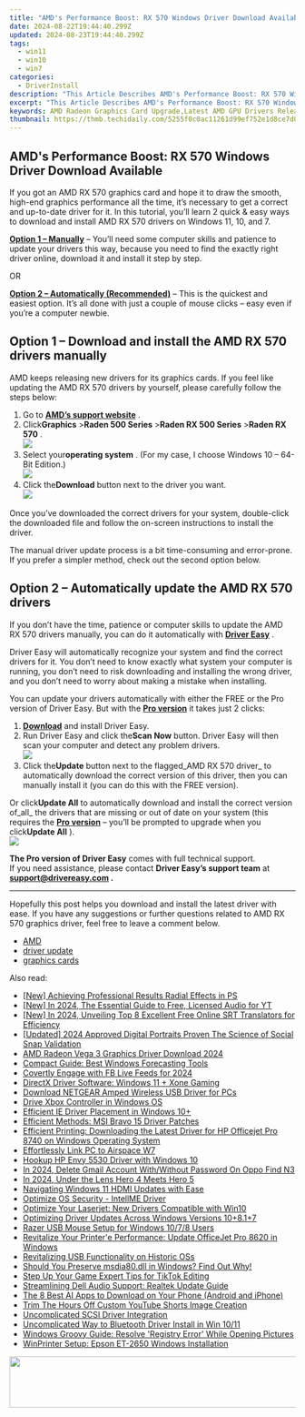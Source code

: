```yaml
---
title: "AMD's Performance Boost: RX 570 Windows Driver Download Available"
date: 2024-08-22T19:44:40.299Z
updated: 2024-08-23T19:44:40.299Z
tags:
  - win11
  - win10
  - win7
categories:
  - DriverInstall
description: "This Article Describes AMD's Performance Boost: RX 570 Windows Driver Download Available"
excerpt: "This Article Describes AMD's Performance Boost: RX 570 Windows Driver Download Available"
keywords: AMD Radeon Graphics Card Upgrade,Latest AMD GPU Drivers Release,Enhanced Gaming Experience with AMD RX 570,AMD Performance Boost Driver for Windows Users,Download AMD Radeon RX 570 Windows Drivers,Improved Graphics Card Performance,Optimized Gaming with New AMD GPU Software Release
thumbnail: https://thmb.techidaily.com/5255f0c0ac11261d99ef752e1d8ce7d04128bb9f458962890dfc3acd59ac69d0.jpg
---
```


## AMD's Performance Boost: RX 570 Windows Driver Download Available

 If you got an AMD RX 570 graphics card and hope it to draw the smooth, high-end graphics performance all the time, it’s necessary to get a correct and up-to-date driver for it. In this tutorial, you’ll learn 2 quick & easy ways to download and install AMD RX 570 drivers on Windows 11, 10, and 7.

**[Option 1 – Manually](#option1)** – You’ll need some computer skills and patience to update your drivers this way, because you need to find the exactly right driver online, download it and install it step by step.

OR

**[Option 2 – Automatically (Recommended)](#option2)**  – This is the quickest and easiest option. It’s all done with just a couple of mouse clicks – easy even if you’re a computer newbie.

## Option 1 – Download and install the AMD RX 570 drivers manually

 AMD keeps releasing new drivers for its graphics cards. If you feel like updating the AMD RX 570 drivers by yourself, please carefully follow the steps below:

1. Go to **[AMD’s support website](https://www.amd.com/en/support)**  .
2. Click**Graphics** \>**Raden 500 Series** \>**Raden RX 500 Series** \>**Raden RX 570** .  
![](https://images.drivereasy.com/wp-content/uploads/2020/09/1-1-7.jpg)
3. Select your**operating system** . (For my case, I choose Windows 10 – 64-Bit Edition.)  
![](https://images.drivereasy.com/wp-content/uploads/2020/09/1-2-8.jpg)
4. Click the**Download** button next to the driver you want.  
![](https://images.drivereasy.com/wp-content/uploads/2020/09/1-3-9.jpg)

 Once you’ve downloaded the correct drivers for your system, double-click the downloaded file and follow the on-screen instructions to install the driver.

 The manual driver update process is a bit time-consuming and error-prone. If you prefer a simpler method, check out the second option below.

## Option 2 – Automatically update the AMD RX 570 drivers

 If you don’t have the time, patience or computer skills to update the AMD RX 570 drivers manually, you can do it automatically with **[Driver Easy](https://tools.techidaily.com/drivereasy/download/)**  .

 Driver Easy will automatically recognize your system and find the correct drivers for it. You don’t need to know exactly what system your computer is running, you don’t need to risk downloading and installing the wrong driver, and you don’t need to worry about making a mistake when installing.

 You can update your drivers automatically with either the FREE or the Pro version of Driver Easy. But with the **[Pro version](https://tools.techidaily.com/drivereasy/download/)**  it takes just 2 clicks:

1. **[Download](https://tools.techidaily.com/drivereasy/download/)**  and install Driver Easy.
2. Run Driver Easy and click the**Scan Now** button. Driver Easy will then scan your computer and detect any problem drivers.  
![](https://images.drivereasy.com/wp-content/uploads/2020/09/de-1-9.jpg)
3. Click the**Update** button next to the flagged_AMD RX 570 driver_ to automatically download the correct version of this driver, then you can manually install it (you can do this with the FREE version).  

 Or click**Update All** to automatically download and install the correct version of_all_ the drivers that are missing or out of date on your system (this requires the **[Pro version](https://tools.techidaily.com/drivereasy/download/)**  – you’ll be prompted to upgrade when you click**Update All** ).  
![](https://images.drivereasy.com/wp-content/uploads/2020/09/de-2-15.jpg)

**The Pro version of Driver Easy** comes with full technical support.  
 If you need assistance, please contact **Driver Easy’s support team** at **[support@drivereasy.com](mailto:support@drivereasy.com) .**

---

 Hopefully this post helps you download and install the latest driver with ease. If you have any suggestions or further questions related to AMD RX 570 graphics driver, feel free to leave a comment below.

* [AMD](https://tools.techidaily.com/drivereasy/download/)
* [driver update](https://store.drivereasy.com/order/cart.php?PRODS=4731822&QTY=1&AFFILIATE=108875)
* [graphics cards](https://tools.techidaily.com/drivereasy/download/)

<ins class="adsbygoogle"
     style="display:block"
     data-ad-format="autorelaxed"
     data-ad-client="ca-pub-7571918770474297"
     data-ad-slot="1223367746"></ins>



<ins class="adsbygoogle"
     style="display:block"
     data-ad-client="ca-pub-7571918770474297"
     data-ad-slot="8358498916"
     data-ad-format="auto"
     data-full-width-responsive="true"></ins>





<span class="atpl-alsoreadstyle">Also read:</span>
<div><ul>
<li><a href="https://extra-hints.techidaily.com/new-achieving-professional-results-radial-effects-in-ps/"><u>[New] Achieving Professional Results  Radial Effects in PS</u></a></li>
<li><a href="https://youtube-docs.techidaily.com/n-2024-the-essential-guide-to-free-licensed-audio-for-yt/"><u>[New] In 2024, The Essential Guide to Free, Licensed Audio for YT</u></a></li>
<li><a href="https://fox-boxes.techidaily.com/new-in-2024-unveiling-top-8-excellent-free-online-srt-translators-for-efficiency/"><u>[New] In 2024, Unveiling Top 8 Excellent Free Online SRT Translators for Efficiency</u></a></li>
<li><a href="https://instagram-video-recordings.techidaily.com/updated-2024-approved-digital-portraits-proven-the-science-of-social-snap-validation/"><u>[Updated] 2024 Approved  Digital Portraits Proven  The Science of Social Snap Validation</u></a></li>
<li><a href="https://driver-install.techidaily.com/amd-radeon-vega-3-graphics-driver-download-2024/"><u>AMD Radeon Vega 3 Graphics Driver Download 2024</u></a></li>
<li><a href="https://windows11.techidaily.com/compact-guide-best-windows-forecasting-tools/"><u>Compact Guide: Best Windows Forecasting Tools</u></a></li>
<li><a href="https://facebook-clips.techidaily.com/covertly-engage-with-fb-live-feeds-for-2024/"><u>Covertly Engage with FB Live Feeds for 2024</u></a></li>
<li><a href="https://driver-install.techidaily.com/directx-driver-software-windows-11-plus-xone-gaming/"><u>DirectX Driver Software: Windows 11 + Xone Gaming</u></a></li>
<li><a href="https://driver-install.techidaily.com/download-netgear-amped-wireless-usb-driver-for-pcs/"><u>Download NETGEAR Amped Wireless USB Driver for PCs</u></a></li>
<li><a href="https://driver-install.techidaily.com/drive-xbox-controller-in-windows-os/"><u>Drive Xbox Controller in Windows OS</u></a></li>
<li><a href="https://driver-install.techidaily.com/efficient-ie-driver-placement-in-windows-10plus/"><u>Efficient IE Driver Placement in Windows 10+</u></a></li>
<li><a href="https://driver-install.techidaily.com/efficient-methods-msi-bravo-15-driver-patches/"><u>Efficient Methods: MSI Bravo 15 Driver Patches</u></a></li>
<li><a href="https://driver-download.techidaily.com/efficient-printing-downloading-the-latest-driver-for-hp-officejet-pro-8740-on-windows-operating-system/"><u>Efficient Printing: Downloading the Latest Driver for HP Officejet Pro 8740 on Windows Operating System</u></a></li>
<li><a href="https://driver-install.techidaily.com/effortlessly-link-pc-to-airspace-w7/"><u>Effortlessly Link PC to Airspace W7</u></a></li>
<li><a href="https://driver-install.techidaily.com/hookup-hp-envy-5530-driver-with-windows-10/"><u>Hookup HP Envy 5530 Driver with Windows 10</u></a></li>
<li><a href="https://android-unlock.techidaily.com/in-2024-delete-gmail-account-withwithout-password-on-oppo-find-n3-by-drfone-android/"><u>In 2024, Delete Gmail Account With/Without Password On Oppo Find N3</u></a></li>
<li><a href="https://some-guidance.techidaily.com/in-2024-under-the-lens-hero-4-meets-hero-5/"><u>In 2024, Under the Lens  Hero 4 Meets Hero 5</u></a></li>
<li><a href="https://driver-install.techidaily.com/navigating-windows-11-hdmi-updates-with-ease/"><u>Navigating Windows 11 HDMI Updates with Ease</u></a></li>
<li><a href="https://driver-install.techidaily.com/optimize-os-security-intellme-driver/"><u>Optimize OS Security - IntellME Driver</u></a></li>
<li><a href="https://driver-install.techidaily.com/optimize-your-laserjet-new-drivers-compatible-with-win10/"><u>Optimize Your Laserjet: New Drivers Compatible with Win10</u></a></li>
<li><a href="https://driver-install.techidaily.com/optimizing-driver-updates-across-windows-versions-10plus81plus7/"><u>Optimizing Driver Updates Across Windows Versions 10+8.1+7</u></a></li>
<li><a href="https://driver-install.techidaily.com/razer-usb-mouse-setup-for-windows-1078-users/"><u>Razer USB Mouse Setup for Windows 10/7/8 Users</u></a></li>
<li><a href="https://driver-install.techidaily.com/revitalize-your-printere-performance-update-officejet-pro-8620-in-windows/"><u>Revitalize Your Printer'e Performance: Update OfficeJet Pro 8620 in Windows</u></a></li>
<li><a href="https://driver-install.techidaily.com/revitalizing-usb-functionality-on-historic-oss/"><u>Revitalizing USB Functionality on Historic OSs</u></a></li>
<li><a href="https://win-howtos.techidaily.com/1723202699725-should-you-preserve-msdia80dll-in-windows-find-out-why/"><u>Should You Preserve msdia80.dll in Windows? Find Out Why!</u></a></li>
<li><a href="https://extra-hints.techidaily.com/step-up-your-game-expert-tips-for-tiktok-editing/"><u>Step Up Your Game  Expert Tips for TikTok Editing</u></a></li>
<li><a href="https://driver-install.techidaily.com/streamlining-dell-audio-support-realtek-update-guide/"><u>Streamlining Dell Audio Support: Realtek Update Guide</u></a></li>
<li><a href="https://tech-revival.techidaily.com/the-8-best-ai-apps-to-download-on-your-phone-android-and-iphone/"><u>The 8 Best AI Apps to Download on Your Phone (Android and iPhone)</u></a></li>
<li><a href="https://youtube-clips.techidaily.com/trim-the-hours-off-custom-youtube-shorts-image-creation/"><u>Trim The Hours Off Custom YouTube Shorts Image Creation</u></a></li>
<li><a href="https://driver-install.techidaily.com/uncomplicated-scsi-driver-integration/"><u>Uncomplicated SCSI Driver Integration</u></a></li>
<li><a href="https://driver-install.techidaily.com/uncomplicated-way-to-bluetooth-driver-install-in-win-1011/"><u>Uncomplicated Way to Bluetooth Driver Install in Win 10/11</u></a></li>
<li><a href="https://win-howtos.techidaily.com/windows-groovy-guide-resolve-registry-error-while-opening-pictures/"><u>Windows Groovy Guide: Resolve 'Registry Error' While Opening Pictures</u></a></li>
<li><a href="https://driver-install.techidaily.com/winprinter-setup-epson-et-2650-windows-installation/"><u>WinPrinter Setup: Epson ET-2650 Windows Installation</u></a></li>
</ul></div>

<!-- affiliate ads begin -->
<a href="https://newchic.sjv.io/c/5597632/1659704/14420" target="_top" id="1659704"><img src="//a.impactradius-go.com/display-ad/14420-1659704" border="0" alt="" width="728" height="90"/></a><img height="0" width="0" src="https://imp.pxf.io/i/5597632/1659704/14420" style="position:absolute;visibility:hidden;" border="0" />
<!-- affiliate ads end -->